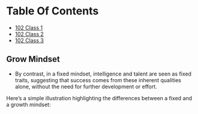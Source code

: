 # Table Of Contents


- [102 Class 1](class-01.md)
- [102 Class 2](class-02.md)
- [102 Class 3](class-03.md)





## Grow Mindset

- By contrast, in a fixed mindset, intelligence and talent are seen as fixed traits, suggesting that success comes from these inherent qualities alone, without the need for further development or effort.

Here’s a simple illustration highlighting the differences between a fixed and a growth mindset:
